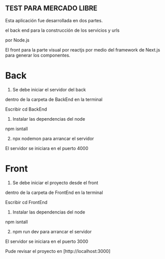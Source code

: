 ## TEST PARA MERCADO LIBRE

Esta aplicación fue desarrollada en dos partes.

el back end para la construcción de los servicios y urls

por Node.js

El front para la parte visual por reactjs por medio del framework de Next.js para generar los componentes.

# Back

1. Se debe iniciar el servidor del back

dentro de la carpeta de BackEnd en la terminal

Escribir cd BackEnd

1. Instalar las dependencias del node

npm isntall

2. npx nodemon para arrancar el servidor

El servidor se iniciara en el puerto 4000




# Front

1. Se debe iniciar el proyecto desde el front

dentro de la carpeta de FrontEnd en la terminal

Escribir  cd FrontEnd

1. Instalar las dependencias del node

npm isntall

2. npm run dev para arrancar el servidor

El servidor se iniciara en el puerto 3000

Pude revisar el proyecto en [http://localhost:3000]
